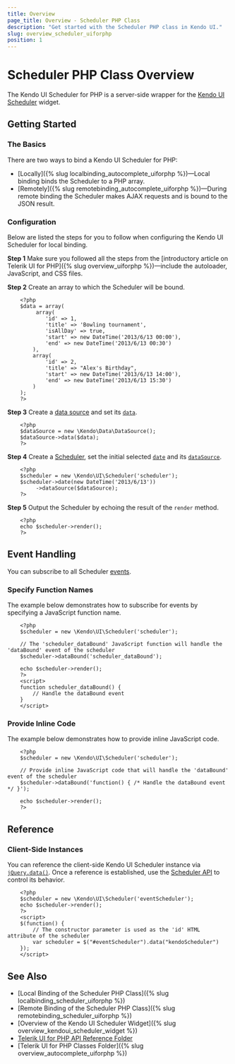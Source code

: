 ```yaml
---
title: Overview
page_title: Overview - Scheduler PHP Class
description: "Get started with the Scheduler PHP class in Kendo UI."
slug: overview_scheduler_uiforphp
position: 1
---
```


# Scheduler PHP Class Overview

The Kendo UI Scheduler for PHP is a server-side wrapper for the [Kendo UI Scheduler](/api/javascript/ui/scheduler) widget.

## Getting Started

### The Basics

There are two ways to bind a Kendo UI Scheduler for PHP:

* [Locally]({% slug localbinding_autocomplete_uiforphp %})&mdash;Local binding binds the Scheduler to a PHP array.
* [Remotely]({% slug remotebinding_autocomplete_uiforphp %})&mdash;During remote binding the Scheduler makes AJAX requests and is bound to the JSON result.

### Configuration

Below are listed the steps for you to follow when configuring the Kendo UI Scheduler for local binding.

**Step 1** Make sure you followed all the steps from the [introductory article on Telerik UI for PHP]({% slug overview_uiforphp %})&mdash;include the autoloader, JavaScript, and CSS files.

**Step 2** Create an array to which the Scheduler will be bound.



        <?php
        $data = array(
             array(
                'id' => 1,
                'title' => 'Bowling tournament',
                'isAllDay' => true,
                'start' => new DateTime('2013/6/13 00:00'),
                'end' => new DateTime('2013/6/13 00:30')
            ),
            array(
                'id' => 2,
                'title' => "Alex's Birthday",
                'start' => new DateTime('2013/6/13 14:00'),
                'end' => new DateTime('2013/6/13 15:30')
            )
        );
        ?>

**Step 3** Create a [data source](/api/php/Kendo/Data/DataSource) and set its [`data`](/api/php/Kendo/Data/DataSource#data).



        <?php
        $dataSource = new \Kendo\Data\DataSource();
        $dataSource->data($data);
        ?>

**Step 4** Create a [Scheduler](/api/php/Kendo/UI/Scheduler), set the initial selected [`date`](/api/php/Kendo/UI/Scheduler#date) and its [`dataSource`](/api/php/Kendo/UI/Scheduler#datasource).



        <?php
        $scheduler = new \Kendo\UI\Scheduler('scheduler');
        $scheduler->date(new DateTime('2013/6/13'))
             ->dataSource($dataSource);
        ?>

**Step 5** Output the Scheduler by echoing the result of the `render` method.



        <?php
        echo $scheduler->render();
        ?>

## Event Handling

You can subscribe to all Scheduler [events](/api/javascript/ui/scheduler#events).

### Specify Function Names

The example below demonstrates how to subscribe for events by specifying a JavaScript function name.



        <?php
        $scheduler = new \Kendo\UI\Scheduler('scheduler');

        // The 'scheduler_dataBound' JavaScript function will handle the 'dataBound' event of the scheduler
        $scheduler->dataBound('scheduler_dataBound');

        echo $scheduler->render();
        ?>
        <script>
        function scheduler_dataBound() {
            // Handle the dataBound event
        }
        </script>

### Provide Inline Code

The example below demonstrates how to provide inline JavaScript code.



        <?php
        $scheduler = new \Kendo\UI\Scheduler('scheduler');

        // Provide inline JavaScript code that will handle the 'dataBound' event of the scheduler
        $scheduler->dataBound('function() { /* Handle the dataBound event */ }');

        echo $scheduler->render();
        ?>

<!--*-->
## Reference

### Client-Side Instances

You can reference the client-side Kendo UI Scheduler instance via [`jQuery.data()`](https://api.jquery.com/jQuery.data/). Once a reference is established, use the [Scheduler API](/api/javascript/ui/scheduler#methods) to control its behavior.



        <?php
        $scheduler = new \Kendo\UI\Scheduler('eventScheduler');
        echo $scheduler->render();
        ?>
        <script>
        $(function() {
            // The constructor parameter is used as the 'id' HTML attribute of the scheduler
            var scheduler = $("#eventScheduler").data("kendoScheduler")
        });
        </script>

## See Also

* [Local Binding of the Scheduler PHP Class]({% slug localbinding_scheduler_uiforphp %})
* [Remote Binding of the Scheduler PHP Class]({% slug remotebinding_scheduler_uiforphp %})
* [Overview of the Kendo UI Scheduler Widget]({% slug overview_kendoui_scheduler_widget %})
* [Telerik UI for PHP API Reference Folder](/api/php/Kendo/UI/AutoComplete)
* [Telerik UI for PHP Classes Folder]({% slug overview_autocomplete_uiforphp %})
